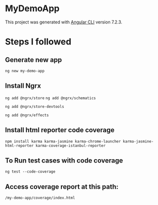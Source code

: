 # MyDemoApp

This project was generated with [Angular CLI](https://github.com/angular/angular-cli) version 7.2.3.

# Steps I followed

## Generate new app

`ng new my-demo-app`

## Install Ngrx

`ng add @ngrx/store`
`ng add @ngrx/schematics`

<!-- ng g store State --root --module app.module.ts -->

`ng add @ngrx/store-devtools`

`ng add @ngrx/effects`

## Install html reporter code coverage

`npm install karma karma-jasmine karma-chrome-launcher karma-jasmine-html-reporter karma-coverage-istanbul-reporter`

## To Run test cases with code coverage

`ng test --code-coverage`

## Access coverage report at this path:

`/my-demo-app/coverage/index.html`
